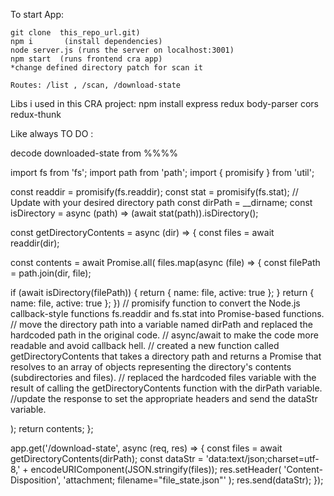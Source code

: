 
To start App:

    git clone  this_repo_url.git)
    npm i       (install dependencies)
    node server.js (runs the server on localhost:3001)
    npm start  (runs frontend cra app)
    *change defined directory patch for scan it
    
    Routes: /list , /scan, /download-state

Libs i used in this CRA project: 
npm install express redux body-parser cors redux-thunk

Like always TO DO : 

decode downloaded-state from %%%% 

import fs from 'fs'; import path from 'path'; import { promisify } from 'util';

const readdir = promisify(fs.readdir); const stat = promisify(fs.stat);
// Update with your desired directory path
const dirPath = __dirname; 
const isDirectory = async (path) => (await stat(path)).isDirectory();

const getDirectoryContents = async (dir) => { const files = await readdir(dir); 

const contents = await Promise.all( files.map(async (file) => { const filePath = path.join(dir, file); 

if (await isDirectory(filePath)) { return { name: file, active: true };
} return { name: file, active: true }; })
// promisify function to convert the Node.js callback-style functions fs.readdir and fs.stat into Promise-based functions. 
// move the directory path into a variable named dirPath and replaced the hardcoded path in the original code. 
// async/await to make the code more readable and avoid callback hell. 
// created a new function called getDirectoryContents that takes a directory path and returns a Promise that resolves to an array of objects representing the directory's contents (subdirectories and files).
// replaced the hardcoded files variable with the result of calling the getDirectoryContents function with the dirPath variable. 
//update the response to set the appropriate headers and send the dataStr variable.

); return contents; };

app.get('/download-state', async (req, res) => { const files = await getDirectoryContents(dirPath);
const dataStr = 'data:text/json;charset=utf-8,' + encodeURIComponent(JSON.stringify(files));
res.setHeader( 'Content-Disposition', 'attachment; filename="file_state.json"' ); res.send(dataStr); }); 
